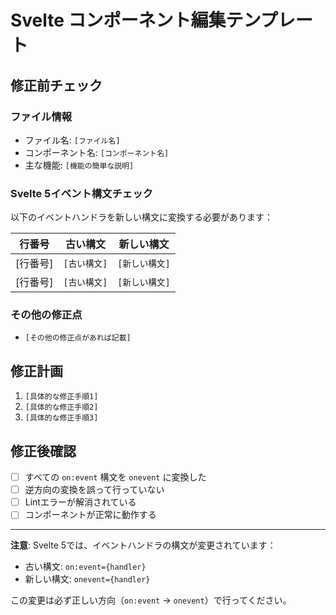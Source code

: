 # Svelte コンポーネント編集テンプレート

## 修正前チェック

### ファイル情報
- ファイル名: `[ファイル名]`
- コンポーネント名: `[コンポーネント名]`
- 主な機能: `[機能の簡単な説明]`

### Svelte 5イベント構文チェック
以下のイベントハンドラを新しい構文に変換する必要があります：

| 行番号 | 古い構文 | 新しい構文 |
|-------|---------|-----------|
| [行番号] | `[古い構文]` | `[新しい構文]` |
| [行番号] | `[古い構文]` | `[新しい構文]` |

### その他の修正点
- `[その他の修正点があれば記載]`

## 修正計画
1. `[具体的な修正手順1]`
2. `[具体的な修正手順2]`
3. `[具体的な修正手順3]`

## 修正後確認
- [ ] すべての `on:event` 構文を `onevent` に変換した
- [ ] 逆方向の変換を誤って行っていない
- [ ] Lintエラーが解消されている
- [ ] コンポーネントが正常に動作する

---

**注意**: Svelte 5では、イベントハンドラの構文が変更されています：
- 古い構文: `on:event={handler}`
- 新しい構文: `onevent={handler}`

この変更は必ず正しい方向（`on:event` → `onevent`）で行ってください。
